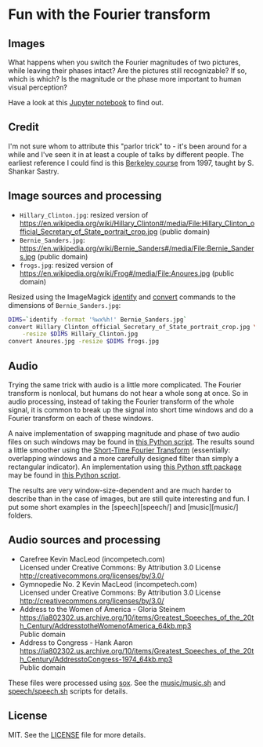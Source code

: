 # Fun with the Fourier transform


## Images

What happens when you switch the Fourier magnitudes of two pictures, while
leaving their phases intact? Are the pictures still recognizable? If so,
which is which? Is the magnitude or the phase more important to
human visual perception?

Have a look at this [Jupyter notebook](Fourier_fun.ipynb) to find out.


## Credit

I'm not sure whom to attribute this "parlor trick" to - it's been
around for a while and I've seen it in at least a couple of talks
by different people. The earliest reference I could find is
this [Berkeley course][berkeleycourse] from 1997, taught by
S. Shankar Sastry.


## Image sources and processing

- `Hillary_Clinton.jpg`: resized version of https://en.wikipedia.org/wiki/Hillary_Clinton#/media/File:Hillary_Clinton_official_Secretary_of_State_portrait_crop.jpg (public domain)
- `Bernie_Sanders.jpg`: https://en.wikipedia.org/wiki/Bernie_Sanders#/media/File:Bernie_Sanders.jpg (public domain)
- `frogs.jpg`: resized version of https://en.wikipedia.org/wiki/Frog#/media/File:Anoures.jpg (public domain)

Resized using the ImageMagick [identify][imidentify] and
[convert][imconvert] commands to the dimensions of `Bernie_Sanders.jpg`:

~~~ bash
DIMS=`identify -format '%wx%h!' Bernie_Sanders.jpg`
convert Hillary_Clinton_official_Secretary_of_State_portrait_crop.jpg \
    -resize $DIMS Hillary_Clinton.jpg
convert Anoures.jpg -resize $DIMS frogs.jpg
~~~


## Audio

Trying the same trick with audio is a little more complicated. The
Fourier transform is nonlocal, but humans do not hear a whole song
at once. So in audio processing, instead of taking the Fourier transform
of the whole signal, it is common to break up the signal into short
time windows and do a Fourier transform on each of these windows.

A naive implementation of swapping magnitude and phase of two audio
files on such windows may be found in
[this Python script](swap_wav_mag_phase.py).
The results sound a little smoother using the
[Short-Time Fourier Transform][stft] (essentially: overlapping windows
and a more carefully designed filter than simply a rectangular indicator).
An implementation using [this Python stft package][stft-python] may
be found in [this Python script](swap_waf_mag_phase_stft.py).

The results are very window-size-dependent and are much harder to describe
than in the case of images,
but are still quite interesting and fun. I put some short examples in
the [speech][speech/] and [music][music/] folders.


## Audio sources and processing

* Carefree Kevin MacLeod (incompetech.com)  
Licensed under Creative Commons: By Attribution 3.0 License  
http://creativecommons.org/licenses/by/3.0/
* Gymnopedie No. 2 Kevin MacLeod (incompetech.com)  
Licensed under Creative Commons: By Attribution 3.0 License  
http://creativecommons.org/licenses/by/3.0/
* Address to the Women of America - Gloria Steinem  
https://ia802302.us.archive.org/10/items/Greatest_Speeches_of_the_20th_Century/AddresstotheWomenofAmerica_64kb.mp3  
Public domain
* Address to Congress - Hank Aaron  
https://ia802302.us.archive.org/10/items/Greatest_Speeches_of_the_20th_Century/AddresstoCongress-1974_64kb.mp3  
Public domain

These files were processed using [sox][sox]. See the
[music/music.sh](music/music.sh) and [speech/speech.sh](speech/speech.sh)
scripts for details.

## License

MIT. See the [LICENSE](LICENSE) file for more details.


[imidentify]: http://www.imagemagick.org/script/identify.php
[imconvert]: http://www.imagemagick.org/script/convert.php
[berkeleycourse]: http://robotics.eecs.berkeley.edu/~sastry/ee20/vision2/node6.html
[sox]: http://sox.sourceforge.net
[stft]: https://en.wikipedia.org/wiki/Short-time_Fourier_transform
[stft-python]: https://github.com/audiolabs/stft
